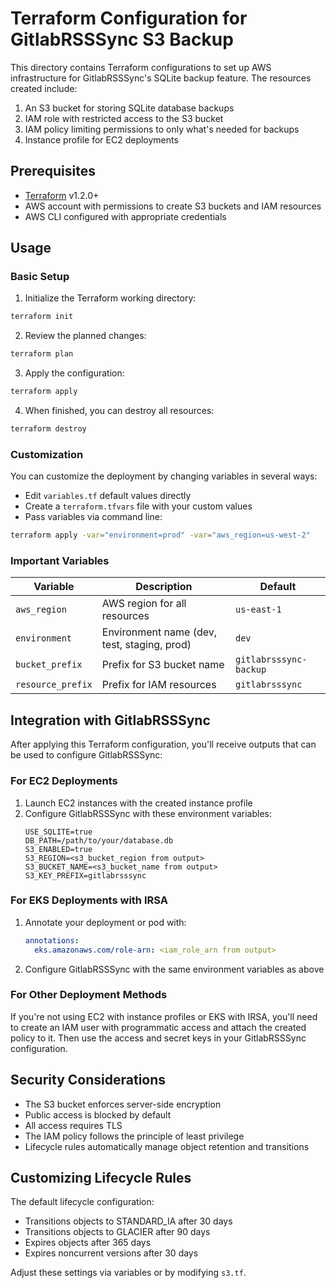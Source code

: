 # Terraform Configuration for GitlabRSSSync S3 Backup

This directory contains Terraform configurations to set up AWS infrastructure for GitlabRSSSync's SQLite backup feature. The resources created include:

1. An S3 bucket for storing SQLite database backups
2. IAM role with restricted access to the S3 bucket
3. IAM policy limiting permissions to only what's needed for backups
4. Instance profile for EC2 deployments

## Prerequisites

- [Terraform](https://www.terraform.io/downloads.html) v1.2.0+
- AWS account with permissions to create S3 buckets and IAM resources
- AWS CLI configured with appropriate credentials

## Usage

### Basic Setup

1. Initialize the Terraform working directory:

```bash
terraform init
```

2. Review the planned changes:

```bash
terraform plan
```

3. Apply the configuration:

```bash
terraform apply
```

4. When finished, you can destroy all resources:

```bash
terraform destroy
```

### Customization

You can customize the deployment by changing variables in several ways:

- Edit `variables.tf` default values directly
- Create a `terraform.tfvars` file with your custom values
- Pass variables via command line:

```bash
terraform apply -var="environment=prod" -var="aws_region=us-west-2"
```

### Important Variables

| Variable | Description | Default |
|----------|-------------|---------|
| `aws_region` | AWS region for all resources | `us-east-1` |
| `environment` | Environment name (dev, test, staging, prod) | `dev` |
| `bucket_prefix` | Prefix for S3 bucket name | `gitlabrsssync-backup` |
| `resource_prefix` | Prefix for IAM resources | `gitlabrsssync` |

## Integration with GitlabRSSSync

After applying this Terraform configuration, you'll receive outputs that can be used to configure GitlabRSSSync:

### For EC2 Deployments

1. Launch EC2 instances with the created instance profile
2. Configure GitlabRSSSync with these environment variables:
   ```
   USE_SQLITE=true
   DB_PATH=/path/to/your/database.db
   S3_ENABLED=true
   S3_REGION=<s3_bucket_region from output>
   S3_BUCKET_NAME=<s3_bucket_name from output>
   S3_KEY_PREFIX=gitlabrsssync
   ```

### For EKS Deployments with IRSA

1. Annotate your deployment or pod with:
   ```yaml
   annotations:
     eks.amazonaws.com/role-arn: <iam_role_arn from output>
   ```

2. Configure GitlabRSSSync with the same environment variables as above

### For Other Deployment Methods

If you're not using EC2 with instance profiles or EKS with IRSA, you'll need to create an IAM user with programmatic access and attach the created policy to it. Then use the access and secret keys in your GitlabRSSSync configuration.

## Security Considerations

- The S3 bucket enforces server-side encryption
- Public access is blocked by default
- All access requires TLS
- The IAM policy follows the principle of least privilege
- Lifecycle rules automatically manage object retention and transitions

## Customizing Lifecycle Rules

The default lifecycle configuration:
- Transitions objects to STANDARD_IA after 30 days
- Transitions objects to GLACIER after 90 days
- Expires objects after 365 days
- Expires noncurrent versions after 30 days

Adjust these settings via variables or by modifying `s3.tf`.
